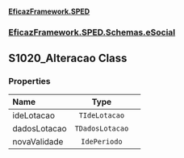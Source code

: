 #### [EficazFramework.SPED](EficazFrameworkSPED.md 'EficazFramework SPED')
### [EficazFramework.SPED.Schemas.eSocial](EficazFramework.SPED.Schemas.eSocial.md 'EficazFramework.SPED.Schemas.eSocial')

## S1020_Alteracao Class
### Properties

| Name | Type | |
| :--- | :---: | :--- |
| ideLotacao | `TIdeLotacao` |  |
| dadosLotacao | `TDadosLotacao` |  |
| novaValidade | `IdePeriodo` |  |
